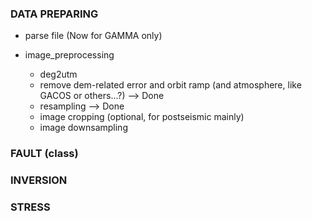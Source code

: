 ### DATA PREPARING
- parse file (Now for GAMMA only)

- image_preprocessing
  - deg2utm
  - remove dem-related error and orbit ramp (and atmosphere, like GACOS or others...?)  --> Done
  - resampling  --> Done
  - image cropping (optional, for postseismic mainly)
  - image downsampling

### FAULT (class)

### INVERSION

### STRESS
